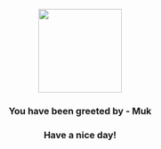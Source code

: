 <p align="center">
    <img src="https://raw.githubusercontent.com/PokeAPI/sprites/master/sprites/pokemon/89.png" width="150" height="150">
</p>
<h3 align="center">You have been greeted by - <b>Muk</b></h3>
<h3 align="center">Have a nice day!</h3>
